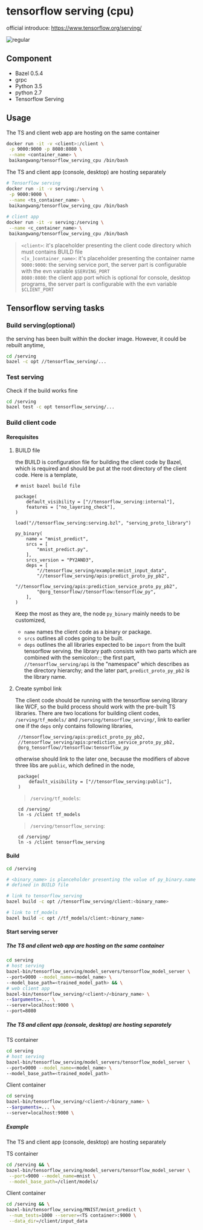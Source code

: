 # tensorflow serving (cpu)

official introduce: <https://www.tensorflow.org/serving/>

![regular](https://www.tensorflow.org/serving/images/tf_diagram.svg)

## Component

* Bazel 0.5.4
* grpc
* Python 3.5
* python 2.7
* Tensorflow Serving

## Usage

The TS and client web app are hosting on the same container

```bash
docker run -it -v <client>:/client \
 -p 9000:9000 -p 8080:8080 \
 --name <container_name> \ 
 baikangwang/tensorflow_serving_cpu /bin/bash 
```

The TS and client app (console, desktop) are hosting separately

```bash
# Tensorflow serving
docker run -it -v serving:/serving \
 -p 9000:9000 \
 --name <ts_container_name> \ 
 baikangwang/tensorflow_serving_cpu /bin/bash
 
# client app
docker run -it -v serving:/serving \
 --name <c_container_name> \ 
 baikangwang/tensorflow_serving_cpu /bin/bash
```

> `<client>`: it's placeholder presenting the client code directory which must contains BUILD file  
> `<[x_]container_name>`: it's placeholder presenting the container name  
> `9000:9000`: the serving service port, the server part is configurable with the evn variable `$SERVING_PORT`    
> `8080:8080`: the client app port which is optional for console, desktop programs, the server part is configurable with the evn variable `$CLIENT_PORT`  

## Tensorflow serving tasks

### Build serving(optional)

the serving has been built within the docker image. However, it could be rebuilt anytime,

```bash
cd /serving
bazel -c opt //tensorflow_serving/...
```

### Test serving

Check if the build works fine

```bash
cd /serving
bazel test -c opt tensorflow_serving/...
```

### Build client code

#### Rerequisites

1. BUILD file

    the BUILD is configuration file for building the client code by Bazel, which is required and should be put at
    the root directory of the client code. Here is a template,
    
    ```BUILD
    # mnist bazel build file
    
    package(
        default_visibility = ["//tensorflow_serving:internal"],
        features = ["no_layering_check"],
    )
    
    load("//tensorflow_serving:serving.bzl", "serving_proto_library")
    
    py_binary(
        name = "mnist_predict",
        srcs = [
            "mnist_predict.py",
        ],
        srcs_version = "PY2AND3",
        deps = [
            "//tensorflow_serving/example:mnist_input_data",
            "//tensorflow_serving/apis:predict_proto_py_pb2",
            "//tensorflow_serving/apis:prediction_service_proto_py_pb2",
            "@org_tensorflow//tensorflow:tensorflow_py",
        ],
    )
    ```
    Keep the most as they are, the node `py_binary` mainly needs to be customized,
    
    * `name` names the client code as a binary or package.
    * `srcs` outlines all codes going to be built.
    * `deps` outlines the all libraries expected to be `import` from the built tensorflow serving.
    the library path consists with two parts which are combined with the semicolon`:`; 
    the first part, `//tensorflow_serving/api` is the "namespace" which describes as the directory hierarchy;
    and the later part, `predict_proto_py_pb2` is the library name.
    
1. Create symbol link

    The client code should be running with the tensorflow serving library like WCF, so the build process should
    work with the pre-built TS libraries. There are two locations for building client codes, `/serving/tf_models/` and 
    `/serving/tensorflow_serving/`, link to earlier one if the `deps` only contains following libraries,
        
        //tensorflow_serving/apis:predict_proto_py_pb2,
        //tensorflow_serving/apis:prediction_service_proto_py_pb2,
        @org_tensorflow//tensorflow:tensorflow_py
    
    otherwise should link to the later one, because the modifiers of above three libs are `public`, which defined
    in the node,
    
        package(
            default_visibility = ["//tensorflow_serving:public"],
        )
    
    >`/serving/tf_models`:
        
        cd /serving/
        ln -s /client tf_models
        
    > `/serving/tensorflow_serving`:
    
        cd /serving/
        ln -s /client tensorflow_serving
         
#### Build

```bash
cd /serving

# <binary_name> is planceholder presenting the value of py_binary.name 
# defined in BUILD file

# link to tensorflow_serving
bazel build -c opt //tensorflow_serving/client:<binary_name>

# link to tf_models
bazel build -c opt //tf_models/client:<binary_name>
```

#### Start serving server

##### The TS and client web app are hosting on the same container

```bash
cd serving
# host serving
bazel-bin/tensorflow_serving/model_servers/tensorflow_model_server \
--port=9000 --model_name=<model_name> \
--model_base_path=<trained_model_path> && \
# web client app
bazel-bin/tensorflow_serving/<client>/<binary_name> \
--$arguments=... \
--server=localhost:9000 \
--port=8080
```

##### The TS and client app (console, desktop) are hosting separately

TS container

```bash
cd serving
# host serving
bazel-bin/tensorflow_serving/model_servers/tensorflow_model_server \
--port=9000 --model_name=<model_name> \
--model_base_path=<trained_model_path>
```

Client container

```bash
cd serving
bazel-bin/tensorflow_serving/<client>/<binary_name> \
--$arguments=... \
--server=localhost:9000 \
```

##### Example

The TS and client app (console, desktop) are hosting separately

TS container

```bash
cd /serving && \
bazel-bin/tensorflow_serving/model_servers/tensorflow_model_server \
 --port=9000 --model_name=mnist \
 --model_base_path=/client/models/
```

Client container

```bash
cd /serving && \
bazel-bin/tensorflow_serving/MNIST/mnist_predict \
 --num_tests=1000 --server=<TS container>:9000 \
 --data_dir=/client/input_data
```


